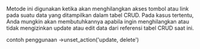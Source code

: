 Metode ini digunakan ketika akan menghilangkan akses tombol atau link pada suatu data yang ditampilkan dalam tabel CRUD. Pada kasus tertentu, Anda mungkin akan membutuhkannya apabila ingin menghilangkan atau tidak mengizinkan update atau edit data dari referensi tabel CRUD saat ini.

contoh penggunaan
->unset_action('update, delete')

